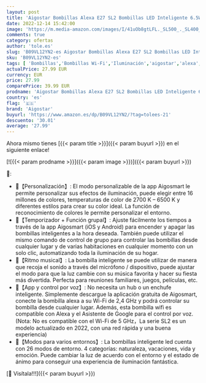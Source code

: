 ```yaml
---
layout: post
title: 'Aigostar Bombillas Alexa E27 SL2 Bombillas LED Inteligente 6.5W Bombilla Wifi RGB & 2700K-6500K Regulable  Sincronización con la música  Conexión rápida  compatible con Alexa y Google Home  6 pack'
date: 2022-12-14 15:42:00
image: 'https://m.media-amazon.com/images/I/41uOb8gtLFL._SL500_._SL400_.jpg'
comments: true
category: ofertas
author: 'tole.es'
slug: 'B09VL12YN2-es Aigostar Bombillas Alexa E27 SL2 Bombillas LED Inteligente...'
sku: 'B09VL12YN2-es'
tags: [ 'Bombillas','Bombillas Wi-Fi','Iluminación','aigostar','alexa','google','home','🇪🇸', ]
actualPrice: 27.99 EUR
currency: EUR
price: 27.99
comparePrice: 39.99 EUR
prodname: 'Aigostar Bombillas Alexa E27 SL2 Bombillas LED Inteligente 6.5W Bombilla Wifi RGB & 2700K-6500K Regulable  Sincronización con la música  Conexión rápida  compatible con Alexa y Google Home  6 pack'
country: 'es'
flag: '🇪🇸'
brand: 'Aigostar'
buyurl: 'https://www.amazon.es/dp/B09VL12YN2/?tag=tolees-21'
descuento: '30.01'
average: '27.99'
---
```


Ahora mismo tienes [{{< param title >}}]({{< param buyurl >}}) en el siguiente enlace!

[![{{< param prodname >}}]({{< param image >}})]({{< param buyurl >}})

🔎:

- 📱【Personalización】: El modo personalizable de la app Aigosmart le permite personalizar sus efectos de iluminación, puede elegir entre 16 millones de colores, temperaturas de color de 2700 K – 6500 K y diferentes estilos para crear su color ideal. La función de reconocimiento de colores le permite personalizar el entorno.
- 📱【Temporizador + Función grupal】: Ajuste fácilmente los tiempos a través de la app Aigosmart (iOS y Android) para encender y apagar las bombillas inteligentes a la hora deseada. También puede utilizar el mismo comando de control de grupo para controlar las bombillas desde cualquier lugar y de varias habitaciones en cualquier momento con un solo clic, automatizando toda la iluminación de su hogar.
- 📱【Ritmo musical】: La bombilla inteligente se puede utilizar de manera que recoja el sonido a través del micrófono / dispositivo, puede ajustar el modo para que la luz cambie con su música favorita y hacer su fiesta más divertida. Perfecta para reuniones familiares, juegos, películas, etc.
- 📱【App y control por voz】: No necesita un hub o un enchufe inteligente. Simplemente descargue la aplicación gratuita de Aigosmart, conecte la bombilla alexa a su Wi-Fi de 2,4 GHz y podrá controlar su bombilla desde cualquier lugar. Además, esta bombilla wifi es compatible con Alexa y el Asistente de Google para el control por voz. (Nota: No es compatible con el Wi-Fi de 5 GHz，La serie SL2 es un modelo actualizado en 2022, con una red rápida y una buena experiencia)
- 📱【Modos para varios entornos】: La bombillas inteligente led cuenta con 26 modos de entorno. 4 categorías: naturaleza, vacaciones, vida y emoción. Puede cambiar la luz de acuerdo con el entorno y el estado de ánimo para conseguir una experiencia de iluminación fantástica.

[🛒 Visítala!!!]({{< param buyurl >}})
